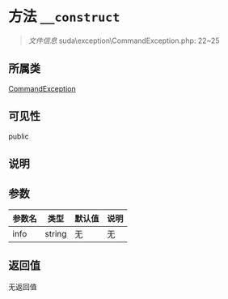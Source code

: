 # 方法 `__construct`

> *文件信息* suda\exception\CommandException.php: 22~25

## 所属类 

[CommandException](../CommandException.md)

## 可见性

public

## 说明



## 参数


| 参数名 | 类型 | 默认值 | 说明 |
|--------|-----|-------|-------|
| info |  string | 无 | 无 |



## 返回值

无返回值
